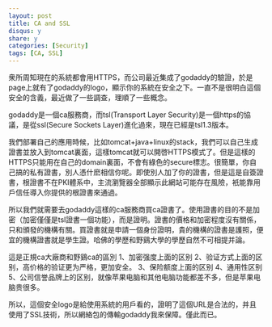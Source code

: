 ```yaml
---
layout: post
title: CA and SSL
disqus: y
share: y
categories: [Security]
tags: [CA, SSL]
---
```


衆所周知現在的系統都會用HTTPS，而公司最近集成了godaddy的驗證，於是page上就有了godaddy的logo，顯示你的系統在安全之下。一直不是很明白這個安全的含義，最近做了一些調查，理順了一些概念。

godaddy是一個ca服務商，而tsl(Transport Layer Security)是一個https的協議，是從ssl(Secure Sockets Layer)進化過來，現在已經是tsl1.3版本。

我們部署自己的應用時候，比如tomcat+java+linux的stack，我們可以自己生成證書並放入到tomcat裏面，這樣tomcat就可以開啓HTTPS模式了。但是這樣的HTTPS只能用在自己的domain裏面，不會有綠色的secure標志。很簡單，你自己搞的私有證書，別人憑什麽相信你呢。即使別人加了你的證書，但是這是自簽證書，根證書不在PKI體系中，主流瀏覽器全部顯示此網站可能存在風險，衹能靠用戶信任導入你提供的根證書來通過。

所以我們就需要去godaddy這樣的ca服務商買ca證書了。使用證書的目的不是加密（加密僅僅是tsl證書一個功能），而是證明。證書的價格和加密程度沒有關係，只和頒發的機構有關。買證書就是申請一個身份證明，貴的機構的證書是護照，便宜的機構證書就是學生證。哈佛的學歷和野鷄大學的學歷自然不可相提并論。

這是正規ca大廠商和野鷄ca的區別
1、加密强度上面的区别
2、验证方式上面的区别，高价格的验证更为严格，更加安全。
3、保险额度上面的区别
4、通用性区别
5、公司信誉品牌上的区别，就像苹果电脑和其他电脑功能都差不多，但是苹果电脑贵很多。

所以，這個安全logo是給使用系統的用戶看的，證明了這個URL是合法的，并且使用了SSL技術，所以網絡包的傳輸godaddy我來保障。僅此而已。
